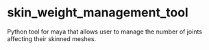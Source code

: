 # skin_weight_management_tool
Python tool for maya that allows user to manage the number of joints affecting their skinned meshes.
